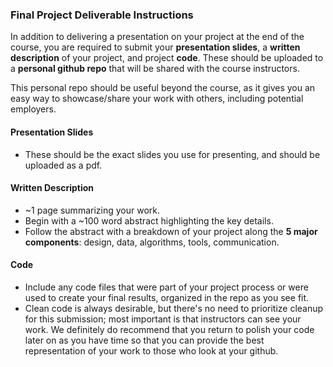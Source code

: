 ### Final Project Deliverable Instructions

In addition to delivering a presentation on your project at the end of the course, you are required to submit
your **presentation slides**, a **written description** of your project, and project **code**. These should be uploaded
to a **personal github repo** that will be shared with the course instructors.

This personal repo should be useful beyond the course, as it gives you an easy way to showcase/share your work with others, including potential employers. 

#### Presentation Slides
* These should be the exact slides you use for presenting, and should be uploaded as a pdf. 

#### Written Description
* ~1 page summarizing your work.
* Begin with a ~100 word abstract highlighting the key details.
* Follow the abstract with a breakdown of your project along the **5 major components**: design, data, algorithms, tools, communication.

#### Code
* Include any code files that were part of your project process or were used to create your final results, organized in the repo as you see fit.
* Clean code is always desirable, but there's no need to prioritize cleanup for this submission; most important is that instructors can see your work. We definitely do recommend that you return to polish your code later on as you have time so that you can provide the best representation of your work to those who look at your github.

